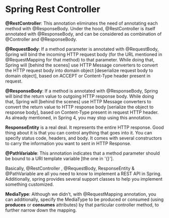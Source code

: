 # Spring Rest Controller

**@RestController**: This annotation eliminates the need of annotating each method with @ResponseBody. Under the hood, @RestController is itself annotated with @ResponseBody, and can be considered as combination of @Controller and @ResponseBody.

**@RequestBody**: If a method parameter is annotated with @RequestBody, Spring will bind the incoming HTTP request body (for the URL mentioned in @RequestMapping for that method) to that parameter. While doing that, Spring will \[behind the scenes\] use HTTP Message converters to convert the HTTP request body into domain object \[deserialize request body to domain object\], based on ACCEPT or Content-Type header present in request.

**@ResponseBody**: If a method is annotated with @ResponseBody, Spring will bind the return value to outgoing HTTP response body. While doing that, Spring will \[behind the scenes\] use HTTP Message converters to convert the return value to HTTP response body \[serialize the object to response body\], based on Content-Type present in request HTTP header. As already mentioned, in Spring 4, you may stop using this annotation.

**ResponseEntity** is a real deal. It represents the entire HTTP response. Good thing about it is that you can control anything that goes into it. You can specify status code, headers, and body. It comes with several constructors to carry the information you want to sent in HTTP Response.

**@PathVariable**: This annotation indicates that a method parameter should be bound to a URI template variable \[the one in '{}'\].

Basically, @RestController , @RequestBody, ResponseEntity & @PathVariable are all you need to know to implement a REST API in Spring. Additionally, spring provides several support classes to help you implement something customized.

**MediaType**: Although we didn’t, with @RequestMapping annotation, you can additionally, specify the MediaType to be produced or consumed (using **produces** or **consumes** attributes) by that particular controller method, to further narrow down the mapping.

